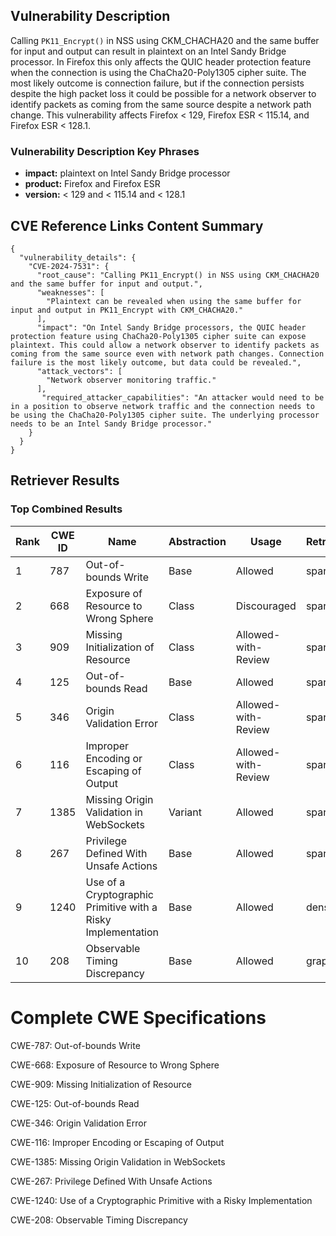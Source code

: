 ## Vulnerability Description
Calling `PK11_Encrypt()` in NSS using CKM_CHACHA20 and the same buffer for input and output can result in plaintext on an Intel Sandy Bridge processor. In Firefox this only affects the QUIC header protection feature when the connection is using the ChaCha20-Poly1305 cipher suite. The most likely outcome is connection failure, but if the connection persists despite the high packet loss it could be possible for a network observer to identify packets as coming from the same source despite a network path change. This vulnerability affects Firefox < 129, Firefox ESR < 115.14, and Firefox ESR < 128.1.

### Vulnerability Description Key Phrases
- **impact:** plaintext on Intel Sandy Bridge processor
- **product:** Firefox and Firefox ESR
- **version:** < 129 and < 115.14 and < 128.1

## CVE Reference Links Content Summary
```
{
  "vulnerability_details": {
    "CVE-2024-7531": {
      "root_cause": "Calling PK11_Encrypt() in NSS using CKM_CHACHA20 and the same buffer for input and output.",
      "weaknesses": [
        "Plaintext can be revealed when using the same buffer for input and output in PK11_Encrypt with CKM_CHACHA20."
      ],
      "impact": "On Intel Sandy Bridge processors, the QUIC header protection feature using ChaCha20-Poly1305 cipher suite can expose plaintext. This could allow a network observer to identify packets as coming from the same source even with network path changes. Connection failure is the most likely outcome, but data could be revealed.",
      "attack_vectors": [
        "Network observer monitoring traffic."
      ],
       "required_attacker_capabilities": "An attacker would need to be in a position to observe network traffic and the connection needs to be using the ChaCha20-Poly1305 cipher suite. The underlying processor needs to be an Intel Sandy Bridge processor."
    }
  }
}
```

## Retriever Results

### Top Combined Results

| Rank | CWE ID | Name | Abstraction | Usage  | Retrievers | Individual Scores |
|------|--------|------|-------------|-------|------------|-------------------|
| 1 | 787 | Out-of-bounds Write | Base | Allowed | sparse | 0.173 |
| 2 | 668 | Exposure of Resource to Wrong Sphere | Class | Discouraged | sparse | 0.169 |
| 3 | 909 | Missing Initialization of Resource | Class | Allowed-with-Review | sparse | 0.167 |
| 4 | 125 | Out-of-bounds Read | Base | Allowed | sparse | 0.165 |
| 5 | 346 | Origin Validation Error | Class | Allowed-with-Review | sparse | 0.164 |
| 6 | 116 | Improper Encoding or Escaping of Output | Class | Allowed-with-Review | sparse | 0.156 |
| 7 | 1385 | Missing Origin Validation in WebSockets | Variant | Allowed | sparse | 0.155 |
| 8 | 267 | Privilege Defined With Unsafe Actions | Base | Allowed | sparse | 0.153 |
| 9 | 1240 | Use of a Cryptographic Primitive with a Risky Implementation | Base | Allowed | dense | 0.528 |
| 10 | 208 | Observable Timing Discrepancy | Base | Allowed | graph | 0.002 |



# Complete CWE Specifications

CWE-787: Out-of-bounds Write

CWE-668: Exposure of Resource to Wrong Sphere

CWE-909: Missing Initialization of Resource

CWE-125: Out-of-bounds Read

CWE-346: Origin Validation Error

CWE-116: Improper Encoding or Escaping of Output

CWE-1385: Missing Origin Validation in WebSockets

CWE-267: Privilege Defined With Unsafe Actions

CWE-1240: Use of a Cryptographic Primitive with a Risky Implementation

CWE-208: Observable Timing Discrepancy